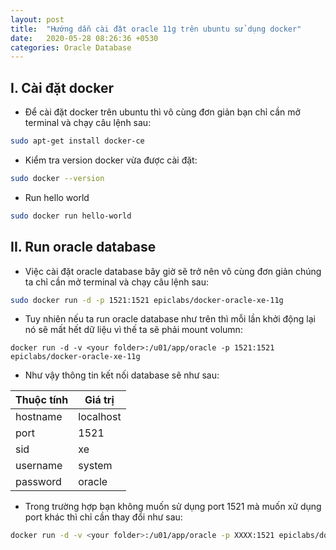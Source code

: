 ```yaml
---
layout: post
title:  "Hướng dẫn cài đặt oracle 11g trên ubuntu sử dụng docker"
date:   2020-05-28 08:26:36 +0530
categories: Oracle Database
---
```

## I. Cài đặt docker
- Để cài đặt docker trên ubuntu thì vô cùng đơn giản bạn chỉ cần mở terminal và chạy câu lệnh sau: 
```bash
sudo apt-get install docker-ce
```

- Kiểm tra version docker vừa được cài đặt:
```bash
sudo docker --version
```

- Run hello world 
```bash
sudo docker run hello-world
```

## II. Run oracle database

- Việc cài đặt oracle database bây giờ sẽ trở nên vô cùng đơn giản chúng ta chỉ cần mở terminal và chạy câu lệnh sau:
```bash
sudo docker run -d -p 1521:1521 epiclabs/docker-oracle-xe-11g
```
- Tuy nhiên nếu ta run oracle database như trên thì mỗi lần khởi động lại nó sẽ mất hết dữ liệu vì thế ta sẽ phải mount volumn:
```
docker run -d -v <your folder>:/u01/app/oracle -p 1521:1521 epiclabs/docker-oracle-xe-11g
```
- Như vậy thông tin kết nối database sẽ như sau:

|Thuộc tính|Giá trị|
|----------|-------|
|hostname|localhost|
|port| 1521|
|sid| xe|
|username| system|
|password| oracle|

- Trong trường hợp bạn không muốn sử dụng port 1521 mà muốn xử dụng port khác thì chỉ cần thay đổi như sau:
```bash 
docker run -d -v <your folder>:/u01/app/oracle -p XXXX:1521 epiclabs/docker-oracle-xe-11g
```